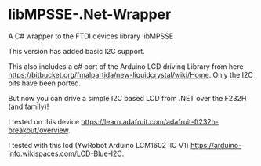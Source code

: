 libMPSSE-.Net-Wrapper
=====================

A C# wrapper to the FTDI devices library libMPSSE

This version has added basic I2C support. 

This also includes a c# port of the Arduino LCD driving Library from here https://bitbucket.org/fmalpartida/new-liquidcrystal/wiki/Home. Only the I2C bits have been ported. 

But now you can drive a simple I2C based LCD from .NET over the F232H (and family)!

I tested on this device https://learn.adafruit.com/adafruit-ft232h-breakout/overview.

I tested with this lcd (YwRobot Arduino LCM1602 IIC V1) https://arduino-info.wikispaces.com/LCD-Blue-I2C.
